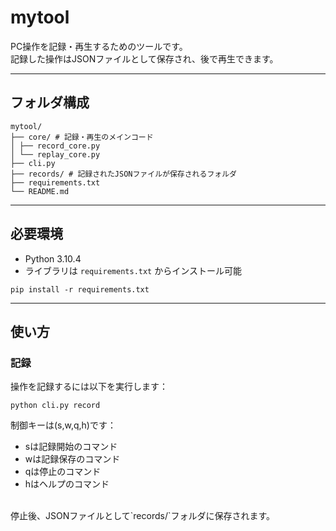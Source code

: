 # mytool

PC操作を記録・再生するためのツールです。  
記録した操作はJSONファイルとして保存され、後で再生できます。

---

## フォルダ構成
```
mytool/
├── core/ # 記録・再生のメインコード
│ ├── record_core.py
│ └── replay_core.py
├── cli.py
├── records/ # 記録されたJSONファイルが保存されるフォルダ
├── requirements.txt
└── README.md
```

---

## 必要環境

- Python 3.10.4
- ライブラリは `requirements.txt` からインストール可能

```
pip install -r requirements.txt
```
---

## 使い方

### 記録
操作を記録するには以下を実行します：

```
python cli.py record
```

制御キーは(s,w,q,h)です：
  * sは記録開始のコマンド
  * wは記録保存のコマンド
  * qは停止のコマンド
  * hはヘルプのコマンド
<br>
停止後、JSONファイルとして`records/`フォルダに保存されます。
